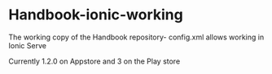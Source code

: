 # Handbook-ionic-working
The working copy of the Handbook repository- config.xml allows working in Ionic Serve

Currently 1.2.0 on Appstore and 3 on the Play store
